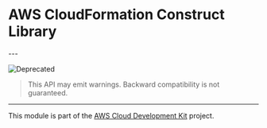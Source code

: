 # AWS CloudFormation Construct Library

<!--BEGIN STABILITY BANNER-->---


![Deprecated](https://img.shields.io/badge/deprecated-critical.svg?style=for-the-badge)

> This API may emit warnings. Backward compatibility is not guaranteed.

---
<!--END STABILITY BANNER-->

This module is part of the [AWS Cloud Development Kit](https://github.com/aws/aws-cdk) project.
